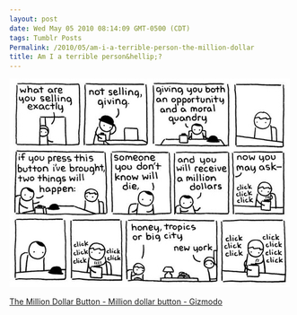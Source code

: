 ```yaml
---
layout: post
date: Wed May 05 2010 08:14:09 GMT-0500 (CDT)
tags: Tumblr Posts
Permalink: /2010/05/am-i-a-terrible-person-the-million-dollar
title: Am I a terrible person&hellip;?
---
```


![](/public/assets/tumblr/tumblr_l1y7fn53FE1qa4klho1_500.jpg)

[The Million Dollar Button - Million dollar button - Gizmodo](http://gizmodo.com/5531479/the-million-dollar-button?utm_source=feedburner&utm_medium=feed&utm_campaign=Feed%3A+gizmodo%2Ffull+%28Gizmodo%29&utm_content=Google+Reader)
